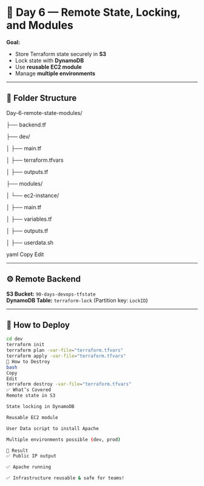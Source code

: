 # 🚀 Day 6 — Remote State, Locking, and Modules

**Goal:**  
- Store Terraform state securely in **S3**
- Lock state with **DynamoDB**
- Use **reusable EC2 module**
- Manage **multiple environments**

---

## 📂 Folder Structure

Day-6-remote-state-modules/

├── backend.tf

├── dev/

│ ├── main.tf

│ ├── terraform.tfvars

│ ├── outputs.tf

├── modules/

│ └── ec2-instance/

│ ├── main.tf

│ ├── variables.tf

│ ├── outputs.tf

│ ├── userdata.sh

yaml
Copy
Edit

---

## ⚙️ Remote Backend

**S3 Bucket:** `90-days-devops-tfstate`  
**DynamoDB Table:** `terraform-lock` (Partition key: `LockID`)

---

## 🔑 How to Deploy

```bash
cd dev
terraform init
terraform plan -var-file="terraform.tfvars"
terraform apply -var-file="terraform.tfvars"
📌 How to Destroy
bash
Copy
Edit
terraform destroy -var-file="terraform.tfvars"
✅ What’s Covered
Remote state in S3

State locking in DynamoDB

Reusable EC2 module

User Data script to install Apache

Multiple environments possible (dev, prod)

🚀 Result
✅ Public IP output

✅ Apache running

✅ Infrastructure reusable & safe for teams!